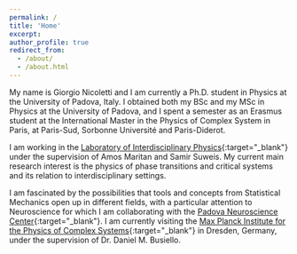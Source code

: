 ```yaml
---
permalink: /
title: 'Home'
excerpt:
author_profile: true
redirect_from:
  - /about/
  - /about.html
---
```


My name is Giorgio Nicoletti and I am currently a Ph.D. student in Physics at the University of Padova, Italy. I obtained both my BSc and my MSc in Physics at the University of Padova, and I spent a semester as an Erasmus student at the International Master in the Physics of Complex System in Paris, at Paris-Sud, Sorbonne Université and Paris-Diderot.

 I am working in the [Laboratory of Interdisciplinary Physics](https://liphlab.com/){:target="_blank"}<!--_--> under the supervision of Amos Maritan and Samir Suweis. My current main research interest is the physics of phase transitions and critical systems and its relation to interdisciplinary settings.

 I am fascinated by the possibilities that tools and concepts from Statistical Mechanics open up in different fields, with a particular attention to Neuroscience for which I am collaborating with the [Padova Neuroscience Center](https://pnc.unipd.it/){:target="_blank"}<!--_-->. I am currently visiting the [Max Planck Institute for the Physics of Complex Systems](https://www.pks.mpg.de/){:target="_blank"}<!--_--> in Dresden, Germany, under the supervision of Dr. Daniel M. Busiello.
